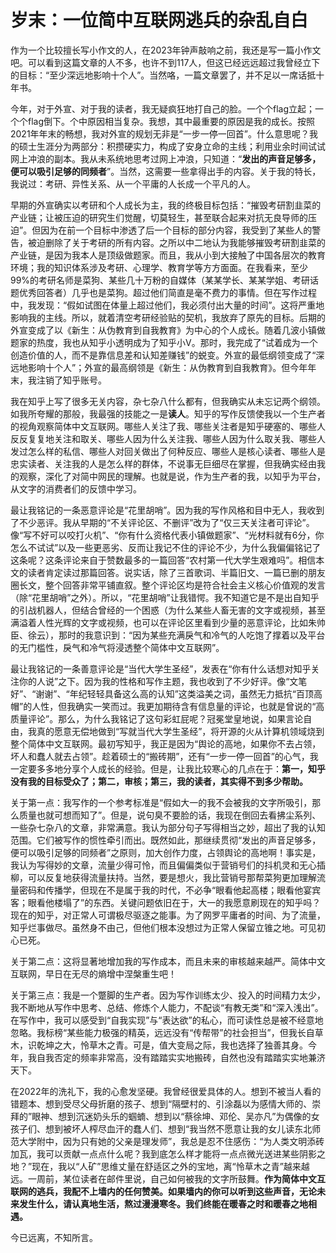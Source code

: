 # 岁末：一位简中互联网逃兵的杂乱自白

作为一个比较擅长写小作文的人，在2023年钟声敲响之前，我还是写一篇小作文吧。可以看到这篇文章的人不多，也许不到117人，但这已经远远超过我曾经立下的目标：“至少深远地影响十个人”。当然咯，一篇文章罢了，并不足以一席话抵十年书。

今年，对于外宣、对于我的读者，我无疑疯狂地打自己的脸。一个个flag立起；一个个flag倒下。个中原因相当复杂。我想，其中最重要的原因是我的成长。按照2021年年末的畅想，我对外宣的规划无非是“一步一停一回首”。什么意思呢？我的硕士生涯分为两部分：积攒硬实力，构成了安身立命的主线；利用业余时间试试网上冲浪的副本。我从未系统地思考过网上冲浪，只知道：“**发出的声音足够多，便可以吸引足够的同频者**”。当然，这需要一些拿得出手的内容。关于我的特长，我说过：考研、异性关系、从一个平庸的人长成一个平凡的人。

早期的外宣确实以考研和个人成长为主，我的终极目标包括：“摧毁考研割韭菜的产业链；让被压迫的研究生们觉醒，切莫轻生，甚至联合起来对抗无良导师的压迫”。但因为在前一个目标中渗透了后一个目标的部分内容，我受到了某些人的警告，被迫删除了关于考研的所有内容。之所以中二地认为我能够摧毁考研割韭菜的产业链，是因为我本人是顶级做题家。而且，我从小到大接触了中国各层次的教育环境；我的知识体系涉及考研、心理学、教育学等方方面面。在我看来，至少99%的考研名师是菜狗、某些几十万粉的自媒体（某某学长、某某学姐、考研话题优秀回答者）几乎也是菜狗。超过他们简直是毫不费力的事情。但在写作过程中，我发现：“假如试图在体量上超过他们，我必须付出大量的时间”。这将严重地影响我的主线。所以，就着清空考研经验贴的契机，我放弃了原先的目标。后期的外宣变成了以《新生：从伪教育到自我教育》为中心的个人成长。随着几波小镇做题家的热度，我也从知乎小透明成为了知乎小V。那时，我完成了“试着成为一个创造价值的人，而不是靠信息差和认知差赚钱”的蜕变。外宣的最低纲领变成了“深远地影响十个人”；外宣的最高纲领是《新生：从伪教育到自我教育》。但今年年末，我注销了知乎账号。

我在知乎上写了很多无关内容，杂七杂八什么都有，但我确实从未忘记两个纲领。如我所夸耀的那般，我最强的技能之一是**读人**。知乎的写作反馈使我以一个生产者的视角观察简体中文互联网。哪些人关注了我、哪些关注者是知乎硬塞的、哪些人反反复复地关注和取关、哪些人因为什么关注我、哪些人因为什么取关我、哪些人发过怎么样的私信、哪些人对回关做出了何种反应、哪些人是核心读者、哪些人是忠实读者、关注我的人是怎么样的群体，不说事无巨细尽在掌握，但我确实经由我的观察，深化了对简中网民的理解。也就是说，作为生产者的我，以知乎为平台，从文字的消费者们的反馈中学习。

最让我铭记的一条恶意评论是“花里胡哨”。因为我的写作风格和目中无人，我收到了不少恶评。我从早期的“不关评论区、不删评”改为了“仅三天关注者可评论”。像“写不好可以咬打火机”、“你有什么资格代表小镇做题家”、“光材料就有6分，你怎么不试试”以及一些更恶劣、反而让我记不住的评论不少，为什么我偏偏铭记了这条呢？这条评论来自于赞数最多的一篇回答“农村第一代大学生艰难吗”。相信本文的读者肯定读过那篇回答。说实话，除了三首歌词、半篇旧文、一篇已删的朋友圈长文，整个回答非常平铺直叙。整个评论区均是符合社会主义核心价值观的发言（除“花里胡哨”之外）。所以，“花里胡哨”让我错愕。我不知道它是不是出自知乎的引战机器人，但结合曾经的一个困惑（为什么某些人畜无害的文字或视频，甚至满溢着人性光辉的文字或视频，也可以在评论区里看到少量的恶意评论，比如朱帅臣、徐云），那时的我意识到：“因为某些充满戾气和冷气的人吃饱了撑着以及平台的无门槛性，戾气和冷气将浸透整个简体中文互联网”。

最让我铭记的一条善意评论是“当代大学生圣经”，发表在“你有什么话想对知乎关注你的人说”之下。因为我的性格和写作主题，我也收到了不少好评。像“文笔好”、“谢谢”、“年纪轻轻具备这么高的认知”这类溢美之词，虽然无力抵抗“百顶高帽”的人性，但我确实一笑而过。我更加期待含有信息量的评论，也就是曾说的“高质量评论”。那么，为什么我铭记了这句彩虹屁呢？冠冕堂皇地说，如果言论自由，我真的愿意无偿地做到“写就当代大学生圣经”，将开源的火从计算机领域烧到整个简体中文互联网。最初写知乎，我正是因为“舆论的高地，如果你不去占领，坏人和蠢人就去占领”。趁着硕士的“搬砖期”，还有“一步一停一回首”的心气，我一定要多多地分享个人成长的经验。但是，让我比较寒心的几点在于：**第一，知乎没有我的目标受众了；第二，审核；第三，我的读者，其实得不到多少帮助。**

关于第一点：我写作的一个参考标准是“假如大一的我不会被我的文字所吸引，那么质量也就可想而知了”。但是，说句臭不要脸的话，我现在倒回去看拂尘系列、一些杂七杂八的文章，非常满意。我认为部分句子写得相当之妙，超出了我的认知范围。它们被写作的惯性牵引而出。既然如此，那继续贯彻“发出的声音足够多，便可以吸引足够的同频者”之原则，加大创作力度，占领舆论的高地啊！事实是，我认为写得妙的文章，流量少得可怜，而且偏偏类似于营销号们的抖机灵和无心插柳，可以反复地获得流量扶持。当然，要是想火，我比营销号那帮菜狗更加理解流量密码和传播学，但现在不是属于我的时代，不必争“眼看他起高楼；眼看他宴宾客；眼看他楼塌了”的东西。关键问题依旧在于，大一的我愿意刷现在的知乎吗？现在的知乎，对正常人可谓极尽驱逐之能事。为了网罗平庸者的时间、为了流量，知乎烂事做尽。虽然身不由己，但他们根本没想过为正常人保留立锥之地。可见初心已死。

关于第二点：这将显著地增加我的写作成本，而且未来的审核越来越严。简体中文互联网，早日在无尽的熵增中涅槃重生吧！

关于第三点：我是一个蹩脚的生产者。因为写作训练太少、投入的时间精力太少，我不断地从写作中思考、总结、修炼个人能力，不配谈“有教无类”和“深入浅出”。在写作中，我可以感受到“自我实现”与“表达欲”的私心，而可读性总是被不经意地忽略。我标榜“某些能力极强的精英，远远没有“传帮带”的社会担当”，但我长自草木，识乾坤之大，怜草木之青。可是，值大变局之际，我也选择了独善其身。今年，我自我否定的频率非常高，没有踏踏实实地搬砖，自然也没有踏踏实实地兼济天下。

在2022年的洗礼下，我的心愈发坚硬。我曾经很爱具体的人。想到不被当人看的错题本、想到受尽父母折磨的孩子、想到“隔壁村的、引涂磊以为感情大师的、崇拜的”眼神、想到沉迷奶头乐的蝈蝻、想到以“蔡徐坤、邓伦、吴亦凡”为偶像的女孩子们、想到被坏人榨尽血汗的蠢人们、想到“我当然不愿意让我的女儿读东北师范大学附中，因为只有她的父亲是理发师”，我总是忍不住感伤：“为人类文明添砖加瓦，我可以贡献一点点什么呢？我到底怎么样才能将一点点微光送进某些阴影之地？”现在，我以“人矿”思维丈量在舒适区之外的宝地，离“怜草木之青”越来越远。一周前，某位读者在邮件里说，自己如何被我的文字所鼓舞。**作为简体中文互联网的逃兵，我配不上墙内的任何赞美。如果墙内的你可以听到这些声音，无论未来发生什么，请认真地生活，熬过漫漫寒冬。我们终能在暖春之时和暖春之地相遇。**

今已远离，不知所言。
